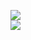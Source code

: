 [![](https://img.shields.io/badge/Made%20With-Github%20Spray-lightgrey.svg?style=for-the-badge&logo=github)](https://github.com/Annihil/github-spray#6672)  
[![](https://i.imgur.com/2DrTn0Z.gif)](https://github.com/Annihil/github-spray)